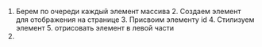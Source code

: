 1. Берем по очереди каждый элемент массива
    2. Создаем элемент для отображения на странице
    3. Присвоим элементу id
    4. Стилизуем элемент 
    5. отрисовать элемент в левой части
6. 